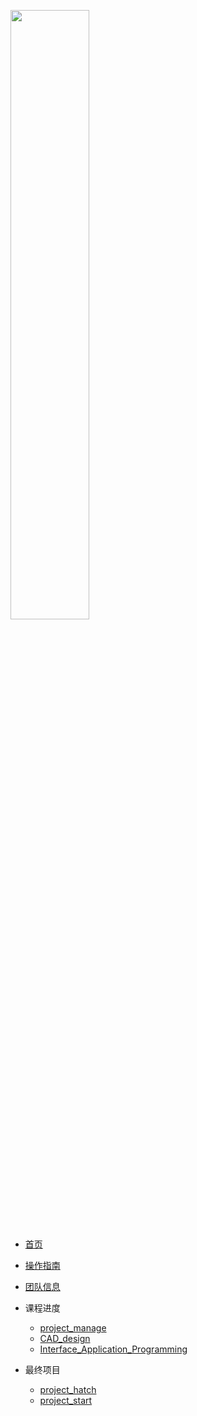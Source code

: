 <!-- /_sidebar.md -->

<img src="https://cdn.jsdelivr.net/gh/zimaStrawer/doubleQ_Image/logo.jpg" width="50%"><!-- LOGO -->  

* [首页](README.md)
* [操作指南](guide.md)

* [团队信息](Team.md)

* 课程进度
    * [project_manage](Course_practice/project_manage/) 
    * [CAD_design](Course_practice/CAD_design/) 
    <!-- * [CNC_manufacture](Course_practice/CNC_manufacture/) -->
    * [Interface_Application_Programming](Course_practice/Interface_Application_Programming/)
    <!-- * [3Dprinter](Course_practice/3Dprinter/) 
    * [electric_design](Course_practice/electric_design/)
    * [Arduino_application](Course_practice/Arduino_application/)
    * [Laser_cutting](Course_practice/Laser_cutting/)
    * [PCB_manufacture](Course_practice/PCB_manufacture/)
    * [IOT_Interaction](Course_practice/IOT_Interaction/) -->
  
  
* 最终项目
    * [project_hatch](Final_project/project_hatch/) 
    * [project_start](Final_project/project_start/)